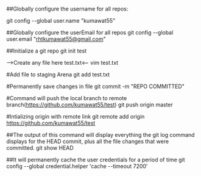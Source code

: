 ##Globally configure the username for all repos:

git config --global user.name "kumawat55"


##Globally configure the userEmail for all repos
git config --global user.email "rhtkumawat55@gmail.com"

##Initialize a git repo
git init test

-->Create any file here test.txt<--
vim test.txt

#Add file to staging Arena
git add test.txt

#Permanently save changes in file
git commit -m "REPO COMMITTED"

#Command will push the local branch to remote branch(https://github.com/kumawat55/test)
git push origin master

#Intializing origin with remote link
git remote add origin https://github.com/kumawat55/test

##The output of this command will display everything the git log command displays for the HEAD commit, 
plus all the file changes that were committed.
git show HEAD

##It will permanently cache the user credentials for a period of time
git config --global credential.helper 'cache --timeout 7200'

